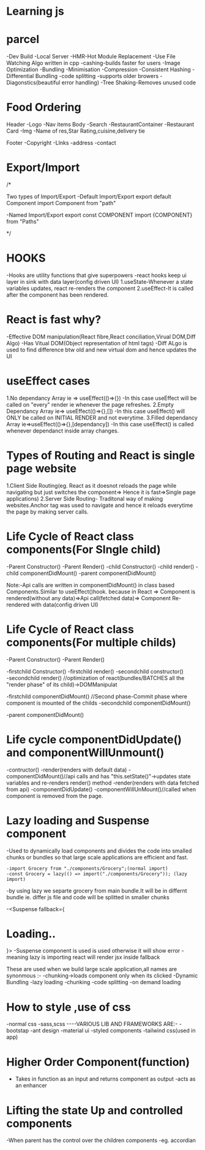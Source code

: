 # Learning js

# parcel

-Dev Build
-Local Server
-HMR-Hot Module Replacement
-Use File Watching Algo written in cpp
-cashing-builds faster for users
-Image Optimization
-Bundling
-Minimisation
-Compression
-Consistent Hashing
-Differential Bundling
-code splitting
-supports older browers
-Diagonstics(beautiful error handling)
-Tree Shaking-Removes unused code

# Food Ordering

Header
-Logo
-Nav items
Body
-Search
-RestaurantContainer
-Restaurant Card
-Img
-Name of res,Star Rating,cuisine,delivery tie

Footer
-Copyright
-LInks
-address
-contact

# Export/Import

/\*

Two types of Import/Export
-Default Import/Export
export default Component
import Component from "path"

-Named Import/Export
export const COMPONENT
import {COMPONENT} from "Paths"

\*/

# HOOKS

-Hooks are utility functions that give superpowers
-react hooks keep ui layer in sink with data layer(config driven UI)
1.useState-Whenever a state variables updates, react re-renders the component
2.useEffect-It is called after the component has been rendered.

# React is fast why?

-Effective DOM manipulation(React fibre,React conciliation,Virual DOM,Diff Algo)
-Has Vitual DOM(Object representation of html tags)
-Diff ALgo is used to find difference btw old and new virtual dom and hence updates the UI

# useEffect cases

1.No dependancy Array ie => useEffect(()=>{})
-In this case useEffect will be called on "every" render ie whenever the page refreshes.
2.Empty Dependancy Array ie=> useEffect(()=>{},[])
-In this case useEffect() will ONLY be called on INITIAL RENDER and not everytime.
3.Filled dependancy Array ie=>useEffect(()=>{},[dependancy])
-In this case useEffect() is called whenever dependanct inside array changes.

# Types of Routing and React is single page website

1.Client Side Routing(eg. React as it doesnot reloads the page while navigating but just switches the component=> Hence it is fast=>Single page applications)
2.Server Side Routing- Traditonal way of making websites.Anchor tag was used to navigate and hence it reloads everytime the page by making server calls.

# Life Cycle of React class components(For SIngle child)

-Parent Constructor()
-Parent Render()
-child Constructor()
-child render()
-child componentDidMount()
-parent componentDidMount()

Note:-Api calls are written in componentDidMount() in class based Components.Similar to useEffect()hook.
because in React => Component is rendered(without any data)=>Api call(fetched data)=> Component Re-rendered with data(config driven UI)

# Life Cycle of React class components(For multiple childs)

-Parent Constructor()
-Parent Render()

-firstchild Constructor()
-firstchild render()
-secondchild constructor()  
 -secondchild render() //optimization of react(bundles/BATCHES all the "render phase" of its child)->DOMManipulat

-firstchild componentDidMount() //Second phase-Commit phase where component is mounted of the childs
-secondchild componentDidMount()

-parent componentDidMount()

# Life cycle componentDidUpdate() and componentWillUnmount()

-contructor()
-render(renders with default data)
-componentDidMount()//api calls and has "this.setState()"->updates state variables and re-renders render() method
-render(renders with data fetched from api)
-componentDidUpdate()
-componentWillUnMount()//called when component is removed from the page.

# Lazy loading and Suspense component

-Used to dynamically load components and divides the code into smalled chunks or bundles so that large scale applications are efficient and fast.

    -import Grocery from "./components/Grocery";(normal import)
    -const Grocery = lazy(() => import("./components/Grocery")); (lazy import)

-by using lazy we separte grocery from main bundle.It will be in differnt bundle ie. differ js file and code will be splitted in smaller chunks

-<Suspense fallback={<h1>Loading..</h1>}> -Suspense component is used is used otherwise it will show error
-meaning lazy is importing react will render jsx inside fallback
<Grocery />
</Suspense>

These are used when we build large scale application,all names are synonmous :-
-chunking->loads component only when its clicked
-Dynamic Bundling
-lazy loading
-chunking
-code splitting
-on demand loading

# How to style ,use of css

-normal css
-sass,scss
----VARIOUS LIB AND FRAMEWORKS ARE:-
-bootstap
-ant design
-material ui
-styled components
-tailwind css(used in app) 
# Higher Order Component(function)
- Takes in function as an input and returns component as output
-acts as an enhancer
# Lifting the state Up and controlled components

 -When parent has the control over the children components
 -eg. accordian